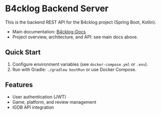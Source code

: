 # B4cklog Backend Server

This is the backend REST API for the B4cklog project (Spring Boot, Kotlin).

- Main documentation: [B4cklog-Docs](https://github.com/B4cklog/B4cklog-Docs)
- Project overview, architecture, and API: see main docs above.

## Quick Start

1. Configure environment variables (see `docker-compose.yml` or `.env`).
2. Run with Gradle: `./gradlew bootRun` or use Docker Compose.

## Features

- User authentication (JWT)
- Game, platform, and review management
- IGDB API integration 